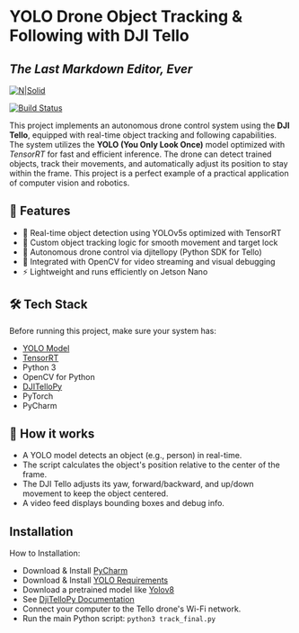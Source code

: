 # YOLO Drone Object Tracking & Following with DJI Tello
## _The Last Markdown Editor, Ever_

[![N|Solid](https://cldup.com/dTxpPi9lDf.thumb.png)](https://nodesource.com/products/nsolid)

[![Build Status](https://travis-ci.org/joemccann/dillinger.svg?branch=master)](https://github.com/shidqicate)

This project implements an autonomous drone control system using the **DJI Tello**, equipped with real-time object tracking and following capabilities. The system utilizes the **YOLO (You Only Look Once)** model optimized with *TensorRT* for fast and efficient inference. The drone can detect trained objects, track their movements, and automatically adjust its position to stay within the frame. This project is a perfect example of a practical application of computer vision and robotics.

## 🎯 Features
- 🎯 Real-time object detection using YOLOv5s optimized with TensorRT
- 🧠 Custom object tracking logic for smooth movement and target lock
- 🤖 Autonomous drone control via djitellopy (Python SDK for Tello)
- 🧩 Integrated with OpenCV for video streaming and visual debugging
- ⚡ Lightweight and runs efficiently on Jetson Nano

## 🛠 ️Tech Stack
Before running this project, make sure your system has:

- [YOLO Model](https://docs.ultralytics.com/)
- [TensorRT](https://developer.nvidia.com/tensorrt)
- Python 3
- OpenCV for Python
- [DJITelloPy](https://github.com/damiafuentes/DJITelloPy)
- PyTorch
- PyCharm


## 📸 How it works
- A YOLO model detects an object (e.g., person) in real-time.
- The script calculates the object's position relative to the center of the frame.
- The DJI Tello adjusts its yaw, forward/backward, and up/down movement to keep the object centered.
- A video feed displays bounding boxes and debug info.

## Installation
How to Installation:

- Download & Install [PyCharm](https://www.jetbrains.com/pycharm/download/?section=windows)
- Download & Install [YOLO Requirements](https://docs.ultralytics.com/)
- Download a pretrained model like  [Yolov8](https://docs.ultralytics.com/models/yolov8/)
- See [DjiTelloPy Documentation](https://djitellopy.readthedocs.io/en/latest/tello/)
- Connect your computer to the Tello drone's Wi-Fi network.
- Run the main Python script:
 ```python3 track_final.py```
